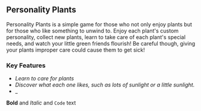 ## Personality Plants

Personality Plants is a simple game for those who not only enjoy plants but for those who like something to unwind to. Enjoy each plant's custom personality, collect new plants, learn to take care of each plant's special needs, and watch your little green friends flourish! Be careful though, giving your plants improper care could cause them to get sick! 

### Key Features
- _Learn to care for plants_
- _Discover what each one likes, such as lots of sunlight or a little sunlight._
- _ 


**Bold** and _Italic_ and `Code` text
